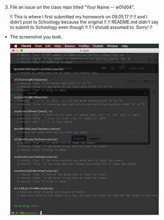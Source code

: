 <!-- ## Submitting Your Work

When you're ready to submit your work,

1.  Run the command `npm test` and take a screenshot of the output in your
    terminal.
2.  Push your code to your fork of the class repo.-->
3.  File an issue on the class repo titled "Your Name -- w01d04".
    
    !! This is where I first submitted my homework on 09.05.17 !!
    !! and I didn't post to Schoology because the original     !!
    !! README.md didn't say to submit to Schoology even though !!
    !! I should assumed to. Sorry!                             !!

<!--
The issue should include:

-   A link that points back to your fork.
-->
-   The screenshot you took.

    ![image](screen-shot/screenShot.png)
<!--
-   A 'comfort' score on how you feel about the material, from 1 (very
    uncomfortable) to 5 (very comfortable) -->